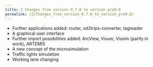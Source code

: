 ```yaml
---
title: Z Changes from version 0.7.0 to version pre0.8
permalink: /Z/Changes_from_version_0.7.0_to_version_pre0.8/
---
```


-   Further applications added: router, od2trips-converter, tagreader
-   A graphical user interface
-   Further import possibilities added: ArcView, Visum, Vissim (partly in work), ARTEMIS
-   A new concept of the microsimulation
-   Traffic lights simulation
-   Working lane changing
